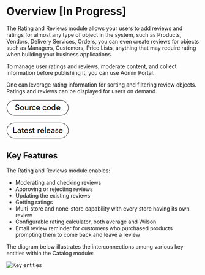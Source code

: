 # Overview [In Progress]

The Rating and Reviews module allows your users to add reviews and ratings for almost any type of object in the system, such as Products, Vendors, Delivery Services, Orders, you can even create reviews for objects such as Managers, Customers, Price Lists, anything that may require rating when building your business applications.

To manage user ratings and reviews, moderate content, and collect information before publishing it, you can use Admin Portal.

One can leverage rating information for sorting and filtering review objects. Ratings and reviews can be displayed for users on demand.

[![Source code](media/source_code.png)](https://github.com/VirtoCommerce/vc-module-customer-review)

[![Latest release](media/latest_release.png)](https://github.com/VirtoCommerce/vc-module-customer-review/releases)

## Key Features

The Rating and Reviews module enables:

* Moderating and checking reviews
* Approving or rejecting reviews
* Updating the existing reviews
* Getting ratings
* Multi-store and none-store capability with every store having its own review
* Configurable rating calculator, both average and Wilson
* Email review reminder for customers who purchased products prompting them to come back and leave a review

The diagram below illustrates the interconnections among various key entities within the Catalog module:

![Key entities](media/)